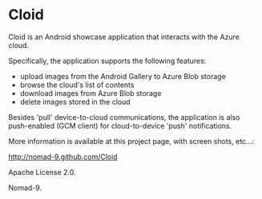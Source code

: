 Cloid
=====
Cloid is an Android showcase application that interacts with the Azure cloud.

Specifically, the application supports the following features:

- upload images from the Android Gallery to Azure Blob storage
- browse the cloud's list of contents
- download images from Azure Blob storage
- delete images stored in the cloud

Besides 'pull' device-to-cloud communications, the application is also push-enabled (GCM client) 
for cloud-to-device 'push' notifications.

More information is available at this project page, with screen shots, etc...:

http://nomad-9.github.com/Cloid 

Apache License 2.0.

Nomad-9.